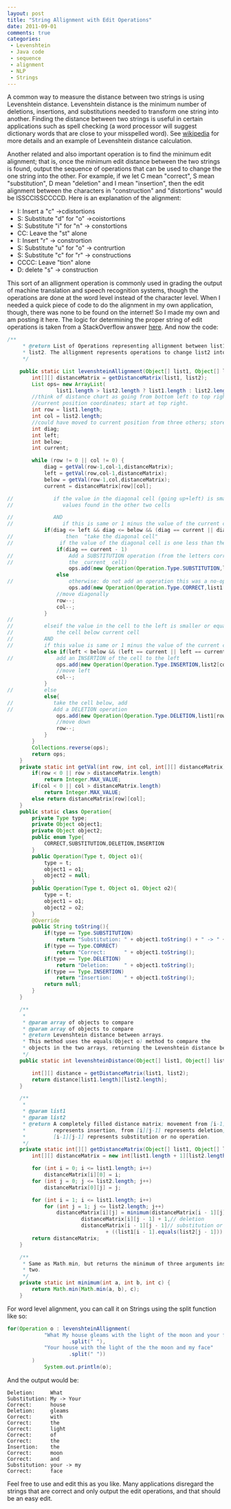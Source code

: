 ```yaml
---
layout: post
title: "String Allignment with Edit Operations"
date: 2011-09-01
comments: true
categories:
 - Levenshtein
 - Java code
 - sequence
 - alignment
 - NLP
 - Strings
---
```


A common way to measure the distance between two strings is using Levenshtein distance. Levenshtein distance is the minimum number of deletions, insertions, and substitutions needed to transform one string into another. Finding the distance between two strings is useful in certain applications such as spell checking (a word processor will suggest dictionary words that are close to your misspelled word). See [wikipedia](http://en.wikipedia.org/wiki/Levenshtein_distance) for more details and an example of Levenshtein distance calculation.

Another related and also important operation is to find the minimum edit alignment; that is, once the minimum edit distance between the two strings is found, output the sequence of operations that can be used to change the one string into the other. For example, if we let C mean "correct", S mean "substitution", D mean "deletion" and I mean "insertion", then the edit alignment between the characters in "construction" and "distortions" would be ISSCCISSCCCCD. Here is an explanation of the alignment:

* I: Insert a "c" ->cdistortions
* S: Substitute "d" for "o" ->coistortions
* S: Substitute "i" for "n" -> constortions
* CC: Leave the "st" alone
* I: Insert "r" -> constrortion
* S: Substitute "u" for "o" -> contrurtion
* S: Substitute "c" for "r" -> constructions
* CCCC: Leave "tion" alone
* D: delete "s" -> construction

 This sort of an allignment operation is commonly used in grading the output of machine translation and speech recognition systems, though the operations are done at the word level instead of the character level. When I needed a quick piece of code to do the alignment in my own application, though, there was none to be found on the internet! So I made my own and am posting it here. The logic for determining the proper string of edit operations is taken from a StackOverflow answer [here](http://stackoverflow.com/questions/5849139/levenshtein-distance-inferring-the-edit-operations-from-the-matrix/5861206#5861206). And now the code:

``` java align two strings via edit operations
/**
	 * @return List of Operations representing allignment between list1 and
	 * list2. The allignment represents operations to change list2 into list1.
	 */

	public static List levenshteinAllignment(Object[] list1, Object[] list2) {
		int[][] distanceMatrix = getDistanceMatrix(list1, list2);
		List ops= new ArrayList(
				list1.length > list2.length ? list1.length : list2.length);
		//think of distance chart as going from bottom left to top right;
		//current position coordinates; start at top right.
		int row = list1.length;
		int col = list2.length;
		//could have moved to current position from three others; store their scores here.
		int diag;
		int left;
		int below;
		int current;

		while (row != 0 || col != 0) {
			diag = getVal(row-1,col-1,distanceMatrix);
			left = getVal(row,col-1,distanceMatrix);
			below = getVal(row-1,col,distanceMatrix);
			current = distanceMatrix[row][col];

//			   if the value in the diagonal cell (going up+left) is smaller or equal to the
//			      values found in the other two cells

//			   AND
//			      if this is same or 1 minus the value of the current cell
			if(diag <= left && diag <= below && (diag == current || diag == current - 1)){
//				   then  "take the diagonal cell"
//		         if the value of the diagonal cell is one less than the current cell:
				if(diag == current - 1)
//		            Add a SUBSTITUTION operation (from the letters corresponding to
//		            the _current_ cell)
					ops.add(new Operation(Operation.Type.SUBSTITUTION,list1[row-1],list2[col-1]));
				else
//			        otherwise: do not add an operation this was a no-operation.
					ops.add(new Operation(Operation.Type.CORRECT,list1[row-1]));
				//move diagonally
				row--;
				col--;
			}
//
//		    elseif the value in the cell to the left is smaller or equal to the value of
//		  		the cell below current cell
//		   	AND
//	       	if this value is same or 1 minus the value of the current cell
			else if(left < below && (left == current || left == current - 1)){
//		        add an INSERTION of the cell to the left
				ops.add(new Operation(Operation.Type.INSERTION,list2[col-1]));
				//move left
				col--;
			}
//		   	else
			else{
//		       take the cell below, add
//		       Add a DELETION operation
				ops.add(new Operation(Operation.Type.DELETION,list1[row-1]));
				//move down
				row--;
			}
		}
		Collections.reverse(ops);
		return ops;
	}
	private static int getVal(int row, int col, int[][] distanceMatrix){
		if(row < 0 || row > distanceMatrix.length)
			return Integer.MAX_VALUE;
		if(col < 0 || col > distanceMatrix.length)
			return Integer.MAX_VALUE;
		else return distanceMatrix[row][col];
	}
	public static class Operation{
		private Type type;
		private Object object1;
		private Object object2;
		public enum Type{
			CORRECT,SUBSTITUTION,DELETION,INSERTION
		}
		public Operation(Type t, Object o1){
			type = t;
			object1 = o1;
			object2 = null;
		}
		public Operation(Type t, Object o1, Object o2){
			type = t;
			object1 = o1;
			object2 = o2;
		}
		@Override
		public String toString(){
			if(type == Type.SUBSTITUTION)
				return "Substitution: " + object1.toString() + " -> " + object2.toString();
			if(type == Type.CORRECT)
				return "Correct:      " + object1.toString();
			if(type == Type.DELETION)
				return "Deletion:     " + object1.toString();
			if(type == Type.INSERTION)
				return "Insertion:    " + object1.toString();
			return null;
		}
	}

	/**
	 *
	 * @param array of objects to compare
	 * @param array of objects to compare
	 * @return Levenshtein distance between arrays.
	 * This method uses the equals(Object o) method to compare the
	 * objects in the two arrays, returning the Levenshtein distance between them.
	 */
	public static int levenshteinDistance(Object[] list1, Object[] list2) {

		int[][] distance = getDistanceMatrix(list1, list2);
		return distance[list1.length][list2.length];
	}

	/**
	 *
	 * @param list1
	 * @param list2
	 * @return A completely filled distance matrix; movement from [i-1][j]
	 *         represents insertion, from [i][j-1] represents deletion, and from
	 *         [i-1][j-1] represents substitution or no operation.
	 */
	private static int[][] getDistanceMatrix(Object[] list1, Object[] list2) {
		int[][] distanceMatrix = new int[list1.length + 1][list2.length + 1];

		for (int i = 0; i <= list1.length; i++)
			distanceMatrix[i][0] = i;
		for (int j = 0; j <= list2.length; j++)
			distanceMatrix[0][j] = j;

		for (int i = 1; i <= list1.length; i++)
			for (int j = 1; j <= list2.length; j++)
				distanceMatrix[i][j] = minimum(distanceMatrix[i - 1][j] + 1,// insertion
						distanceMatrix[i][j - 1] + 1,// deletion
						distanceMatrix[i - 1][j - 1]// substitution or correct
								+ ((list1[i - 1].equals(list2[j - 1])) ? 0 : 1));
		return distanceMatrix;
	}

	/**
	 * Same as Math.min, but returns the minimum of three arguments instead of
	 * two.
	 */
	private static int minimum(int a, int b, int c) {
		return Math.min(Math.min(a, b), c);
	}
```

For word level alignment, you can call it on Strings using the split function like so:

``` java example string alignment
for(Operation o : levenshteinAllignment(
			"What My house gleams with the light of the moon and your face"
					.split(" "),
			"Your house with the light of the the moon and my face"
					.split(" "))
		)
			System.out.println(o);

```

And the output would be:

    Deletion:     What
    Substitution: My -> Your
    Correct:      house
    Deletion:     gleams
    Correct:      with
    Correct:      the
    Correct:      light
    Correct:      of
    Correct:      the
    Insertion:    the
    Correct:      moon
    Correct:      and
    Substitution: your -> my
    Correct:      face

Feel free to use and edit this as you like. Many applications disregard the strings that are correct and only output the edit operations, and that should be an easy edit.

